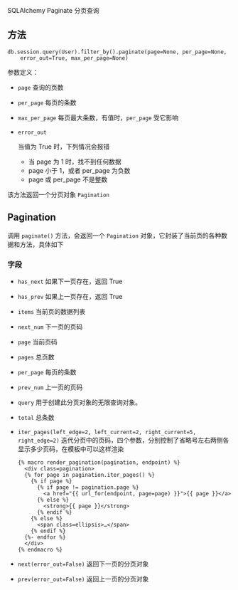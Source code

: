 SQLAlchemy Paginate 分页查询



## 方法

```
db.session.query(User).filter_by().paginate(page=None, per_page=None,
    error_out=True, max_per_page=None)
```

参数定义：

- `page` 查询的页数

- `per_page` 每页的条数

- `max_per_page` 每页最大条数，有值时，`per_page` 受它影响

- ```
  error_out
  ```

   

  当值为 True 时，下列情况会报错

  - 当 page 为 1 时，找不到任何数据
  - page 小于 1，或者 per_page 为负数
  - page 或 per_page 不是整数

该方法返回一个分页对象 `Pagination`

## Pagination

调用 `paginate()` 方法，会返回一个 `Pagination` 对象，它封装了当前页的各种数据和方法，具体如下

### 字段

- `has_next` 如果下一页存在，返回 True

- `has_prev` 如果上一页存在，返回 True

- `items` 当前页的数据列表

- `next_num` 下一页的页码

- `page` 当前页码

- `pages` 总页数

- `per_page` 每页的条数

- `prev_num` 上一页的页码

- `query` 用于创建此分页对象的无限查询对象。

- `total` 总条数

- `iter_pages(left_edge=2, left_current=2, right_current=5, right_edge=2)`
  迭代分页中的页码，四个参数，分别控制了省略号左右两侧各显示多少页码，在模板中可以这样渲染

  ```
  {% macro render_pagination(pagination, endpoint) %}
    <div class=pagination>
    {% for page in pagination.iter_pages() %}
      {% if page %}
        {% if page != pagination.page %}
          <a href="{{ url_for(endpoint, page=page) }}">{{ page }}</a>
        {% else %}
          <strong>{{ page }}</strong>
        {% endif %}
      {% else %}
        <span class=ellipsis>…</span>
      {% endif %}
    {%- endfor %}
    </div>
  {% endmacro %}
  ```

- `next(error_out=False)` 返回下一页的分页对象

- `prev(error_out=False)` 返回上一页的分页对象